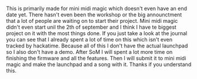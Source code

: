 This is primarily made for mini midi magic which doesn't even have an end date yet. There hasn't even been the workshop or the big announctment that a lot of people are waiting on to start their project. Mini midi magic didn't even start unil the 2th of september and I think I have te biggest project on it with the most things done. If you just take a look at the journal you can see that I already spent a lot of time on this which isn't even tracked by hackatime. Because all of this I don't have the actual launchpad so I also don't have a demo. After SoM I will spent a lot more time on finishing the firmware and all the features. Then I will submit it to mini midi magic and make the launchpad and a song with it. Thanks if you understand this.
